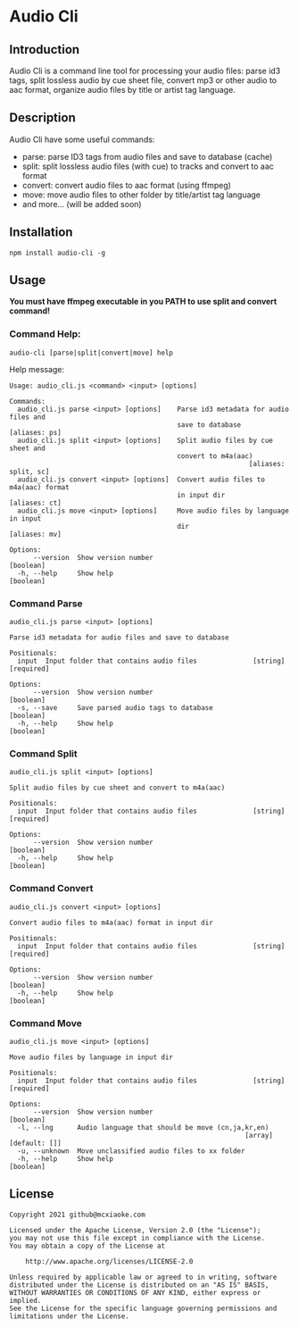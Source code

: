 # Audio Cli

## Introduction

Audio Cli is a command line tool for processing your audio files: parse id3 tags, split lossless audio by cue sheet file, convert mp3 or other audio to aac format, organize audio files by title or artist tag language.

## Description

Audio Cli have some useful commands:

- parse: parse ID3 tags from audio files and save to database (cache)
- split: split lossless audio files (with cue) to tracks and convert to aac format
- convert: convert audio files to aac format (using ffmpeg)
- move: move audio files to other folder by title/artist tag language
- and more... (will be added soon)

## Installation

```
npm install audio-cli -g
```

## Usage

**You must have ffmpeg executable in you PATH to use split and convert command!**

### Command Help:

```
audio-cli [parse|split|convert|move] help
```

Help message:

```
Usage: audio_cli.js <command> <input> [options]

Commands:
  audio_cli.js parse <input> [options]    Parse id3 metadata for audio files and
                                          save to database         [aliases: ps]
  audio_cli.js split <input> [options]    Split audio files by cue sheet and
                                          convert to m4a(aac)
                                                            [aliases: split, sc]
  audio_cli.js convert <input> [options]  Convert audio files to m4a(aac) format
                                          in input dir             [aliases: ct]
  audio_cli.js move <input> [options]     Move audio files by language in input
                                          dir                      [aliases: mv]

Options:
      --version  Show version number                                   [boolean]
  -h, --help     Show help                                             [boolean]
```

### Command Parse

```
audio_cli.js parse <input> [options]

Parse id3 metadata for audio files and save to database

Positionals:
  input  Input folder that contains audio files              [string] [required]

Options:
      --version  Show version number                                   [boolean]
  -s, --save     Save parsed audio tags to database                    [boolean]
  -h, --help     Show help                                             [boolean]
```

### Command Split

```
audio_cli.js split <input> [options]

Split audio files by cue sheet and convert to m4a(aac)

Positionals:
  input  Input folder that contains audio files              [string] [required]

Options:
      --version  Show version number                                   [boolean]
  -h, --help     Show help                                             [boolean]
```

### Command Convert

```
audio_cli.js convert <input> [options]

Convert audio files to m4a(aac) format in input dir

Positionals:
  input  Input folder that contains audio files              [string] [required]

Options:
      --version  Show version number                                   [boolean]
  -h, --help     Show help                                             [boolean]
```

### Command Move

```
audio_cli.js move <input> [options]

Move audio files by language in input dir

Positionals:
  input  Input folder that contains audio files              [string] [required]

Options:
      --version  Show version number                                   [boolean]
  -l, --lng      Audio language that should be move (cn,ja,kr,en)
                                                           [array] [default: []]
  -u, --unknown  Move unclassified audio files to xx folder
  -h, --help     Show help                                             [boolean]
```

## License

    Copyright 2021 github@mcxiaoke.com

    Licensed under the Apache License, Version 2.0 (the "License");
    you may not use this file except in compliance with the License.
    You may obtain a copy of the License at

        http://www.apache.org/licenses/LICENSE-2.0

    Unless required by applicable law or agreed to in writing, software
    distributed under the License is distributed on an "AS IS" BASIS,
    WITHOUT WARRANTIES OR CONDITIONS OF ANY KIND, either express or implied.
    See the License for the specific language governing permissions and
    limitations under the License.
